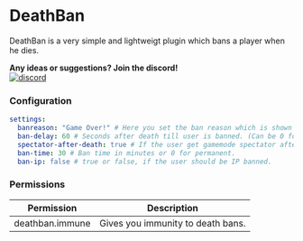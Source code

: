# DeathBan
DeathBan is a very simple and lightweigt plugin which bans a player when he dies.

**Any ideas or suggestions? Join the discord!**  
[![discord](https://img.shields.io/discord/903750807957147718?color=7289da&label=discord&logo=discord&logoColor=white)](https://discord.com/invite/BeYVQ3fhF4)

### Configuration

```yaml
settings:
  banreason: "Game Over!" # Here you set the ban reason which is shown in the ban screen.
  ban-delay: 60 # Seconds after death till user is banned. (Can be 0 for instant ban)
  spectator-after-death: true # If the user get gamemode spectator after death.
  ban-time: 30 # Ban time in minutes or 0 for permanent.
  ban-ip: false # true or false, if the user should be IP banned.
```

### Permissions

| Permission      |            Description            |
|-----------------|:---------------------------------:|
| deathban.immune | Gives you immunity to death bans. |
